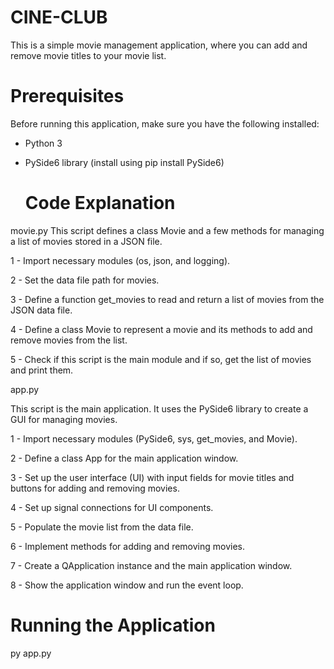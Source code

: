 # CINE-CLUB

This is a simple movie management application, where you can add and remove movie titles to your movie list.

# Prerequisites

Before running this application, make sure you have the following installed:

- Python 3
- PySide6 library (install using pip install PySide6)

  # Code Explanation

movie.py
This script defines a class Movie and a few methods for managing a list of movies stored in a JSON file.

1 - Import necessary modules (os, json, and logging).

2 - Set the data file path for movies.

3 - Define a function get_movies to read and return a list of movies from the JSON data file.

4 - Define a class Movie to represent a movie and its methods to add and remove movies from the list.

5 - Check if this script is the main module and if so, get the list of movies and print them.

app.py

This script is the main application. It uses the PySide6 library to create a GUI for managing movies.

1 - Import necessary modules (PySide6, sys, get_movies, and Movie).

2 - Define a class App for the main application window.

3 - Set up the user interface (UI) with input fields for movie titles and buttons for adding and removing movies.

4 - Set up signal connections for UI components.

5 - Populate the movie list from the data file.

6 - Implement methods for adding and removing movies.

7 - Create a QApplication instance and the main application window.

8 - Show the application window and run the event loop.


# Running the Application

py app.py




